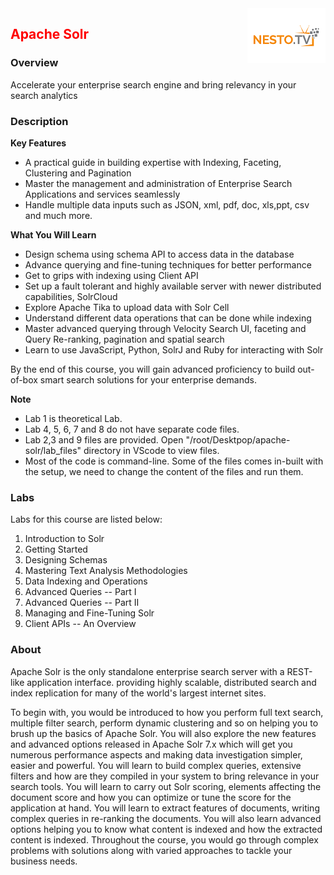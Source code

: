 <img align="right" src="https://github.com/fenago/apache-solr/raw/master/images/logo.png">


<h2><span style="color:red;">Apache Solr</span></h2>

### Overview
Accelerate your enterprise search engine and bring relevancy in your search analytics

### Description

**Key Features**
- A practical guide in building expertise with Indexing, Faceting, Clustering and Pagination
- Master the management and administration of Enterprise Search Applications and services seamlessly
- Handle multiple data inputs such as JSON, xml, pdf, doc, xls,ppt, csv and much more.


**What You Will Learn**

- Design schema using schema API  to access data in the database
- Advance querying and fine-tuning techniques for better performance
- Get to grips with indexing using Client API
- Set up a fault tolerant and highly available server with newer distributed capabilities, SolrCloud
- Explore Apache Tika to upload data with Solr Cell
- Understand different data operations that can be done while indexing
- Master advanced querying through Velocity Search UI, faceting and Query Re-ranking, pagination and spatial search
- Learn to use JavaScript, Python, SolrJ and Ruby for interacting with Solr


By the end of this course, you will gain advanced proficiency to build out-of-box smart search solutions for your enterprise demands.


**Note**

- Lab 1 is theoretical Lab.
- Lab 4, 5, 6, 7 and 8 do not have separate code files.
- Lab 2,3 and 9 files are provided. Open "/root/Desktpop/apache-solr/lab_files" directory in VScode to view files.
- Most of the code is command-line. Some of the files comes in-built with the setup, we need to change the content of the files and run them.


### Labs

Labs for this course are listed below:

1. Introduction to Solr
2. Getting Started
3. Designing Schemas
4. Mastering Text Analysis Methodologies
5. Data Indexing and Operations
6. Advanced Queries -- Part I
7. Advanced Queries -- Part II
8. Managing and Fine-Tuning Solr
9. Client APIs -- An Overview


### About

Apache Solr is the only standalone enterprise search server with a REST-like application interface. providing highly scalable, distributed search and index replication for many of the world's largest internet sites.

To begin with, you would be introduced to how you perform full text search, multiple filter search, perform dynamic clustering and so on helping you to brush up the basics of Apache Solr. You will also explore the new features and advanced options released in Apache Solr 7.x which will get you numerous performance aspects and making data investigation simpler, easier and powerful. You will learn to build complex queries, extensive filters and how are they compiled in your system to bring relevance in your search tools. You will learn to carry out Solr scoring, elements affecting the document score and how you can optimize or tune the score for the application at hand. You will learn to extract features of documents, writing complex queries in re-ranking the documents. You will also learn advanced options helping you to know what content is indexed and how the extracted content is indexed. Throughout the course, you would go through complex problems with solutions along with varied approaches to tackle your business needs.